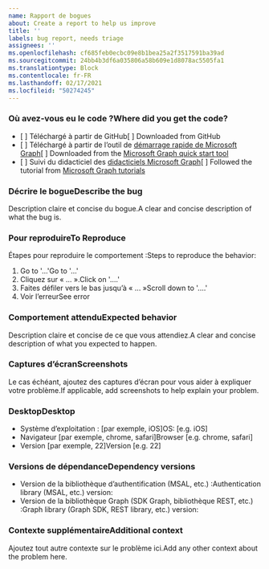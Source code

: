 ```yaml
---
name: Rapport de bogues
about: Create a report to help us improve
title: ''
labels: bug report, needs triage
assignees: ''
ms.openlocfilehash: cf685feb0ecbc09e8b1bea25a2f3517591ba39ad
ms.sourcegitcommit: 24bb4b3df6a035806a58b609e1d8078ac5505fa1
ms.translationtype: Block
ms.contentlocale: fr-FR
ms.lasthandoff: 02/17/2021
ms.locfileid: "50274245"
---
```

### <a name="where-did-you-get-the-code"></a><span data-ttu-id="27d7f-102">Où avez-vous eu le code ?</span><span class="sxs-lookup"><span data-stu-id="27d7f-102">Where did you get the code?</span></span>

- <span data-ttu-id="27d7f-103">[ ] Téléchargé à partir de GitHub</span><span class="sxs-lookup"><span data-stu-id="27d7f-103">[ ] Downloaded from GitHub</span></span>
- <span data-ttu-id="27d7f-104">[ ] Téléchargé à partir de l’outil de [démarrage rapide de Microsoft Graph](https://developer.microsoft.com/graph/quick-start)</span><span class="sxs-lookup"><span data-stu-id="27d7f-104">[ ] Downloaded from the [Microsoft Graph quick start tool](https://developer.microsoft.com/graph/quick-start)</span></span>
- <span data-ttu-id="27d7f-105">[ ] Suivi du didacticiel des [didacticiels Microsoft Graph](https://docs.microsoft.com/graph/tutorials)</span><span class="sxs-lookup"><span data-stu-id="27d7f-105">[ ] Followed the tutorial from [Microsoft Graph tutorials](https://docs.microsoft.com/graph/tutorials)</span></span>

### <a name="describe-the-bug"></a><span data-ttu-id="27d7f-106">Décrire le bogue</span><span class="sxs-lookup"><span data-stu-id="27d7f-106">Describe the bug</span></span>

<span data-ttu-id="27d7f-107">Description claire et concise du bogue.</span><span class="sxs-lookup"><span data-stu-id="27d7f-107">A clear and concise description of what the bug is.</span></span>

### <a name="to-reproduce"></a><span data-ttu-id="27d7f-108">Pour reproduire</span><span class="sxs-lookup"><span data-stu-id="27d7f-108">To Reproduce</span></span>

<span data-ttu-id="27d7f-109">Étapes pour reproduire le comportement :</span><span class="sxs-lookup"><span data-stu-id="27d7f-109">Steps to reproduce the behavior:</span></span>

1. <span data-ttu-id="27d7f-110">Go to '...'</span><span class="sxs-lookup"><span data-stu-id="27d7f-110">Go to '...'</span></span>
1. <span data-ttu-id="27d7f-111">Cliquez sur « ... ».</span><span class="sxs-lookup"><span data-stu-id="27d7f-111">Click on '....'</span></span>
1. <span data-ttu-id="27d7f-112">Faites défiler vers le bas jusqu’à « ... »</span><span class="sxs-lookup"><span data-stu-id="27d7f-112">Scroll down to '....'</span></span>
1. <span data-ttu-id="27d7f-113">Voir l’erreur</span><span class="sxs-lookup"><span data-stu-id="27d7f-113">See error</span></span>

### <a name="expected-behavior"></a><span data-ttu-id="27d7f-114">Comportement attendu</span><span class="sxs-lookup"><span data-stu-id="27d7f-114">Expected behavior</span></span>

<span data-ttu-id="27d7f-115">Description claire et concise de ce que vous attendiez.</span><span class="sxs-lookup"><span data-stu-id="27d7f-115">A clear and concise description of what you expected to happen.</span></span>

### <a name="screenshots"></a><span data-ttu-id="27d7f-116">Captures d’écran</span><span class="sxs-lookup"><span data-stu-id="27d7f-116">Screenshots</span></span>

<span data-ttu-id="27d7f-117">Le cas échéant, ajoutez des captures d’écran pour vous aider à expliquer votre problème.</span><span class="sxs-lookup"><span data-stu-id="27d7f-117">If applicable, add screenshots to help explain your problem.</span></span>

### <a name="desktop"></a><span data-ttu-id="27d7f-118">Desktop</span><span class="sxs-lookup"><span data-stu-id="27d7f-118">Desktop</span></span>

- <span data-ttu-id="27d7f-119">Système d’exploitation : [par exemple, iOS]</span><span class="sxs-lookup"><span data-stu-id="27d7f-119">OS: [e.g. iOS]</span></span>
- <span data-ttu-id="27d7f-120">Navigateur [par exemple, chrome, safari]</span><span class="sxs-lookup"><span data-stu-id="27d7f-120">Browser [e.g. chrome, safari]</span></span>
- <span data-ttu-id="27d7f-121">Version [par exemple, 22]</span><span class="sxs-lookup"><span data-stu-id="27d7f-121">Version [e.g. 22]</span></span>

### <a name="dependency-versions"></a><span data-ttu-id="27d7f-122">Versions de dépendance</span><span class="sxs-lookup"><span data-stu-id="27d7f-122">Dependency versions</span></span>

- <span data-ttu-id="27d7f-123">Version de la bibliothèque d’authentification (MSAL, etc.) :</span><span class="sxs-lookup"><span data-stu-id="27d7f-123">Authentication library (MSAL, etc.) version:</span></span>
- <span data-ttu-id="27d7f-124">Version de la bibliothèque Graph (SDK Graph, bibliothèque REST, etc.) :</span><span class="sxs-lookup"><span data-stu-id="27d7f-124">Graph library (Graph SDK, REST library, etc.) version:</span></span>

### <a name="additional-context"></a><span data-ttu-id="27d7f-125">Contexte supplémentaire</span><span class="sxs-lookup"><span data-stu-id="27d7f-125">Additional context</span></span>

<span data-ttu-id="27d7f-126">Ajoutez tout autre contexte sur le problème ici.</span><span class="sxs-lookup"><span data-stu-id="27d7f-126">Add any other context about the problem here.</span></span>
